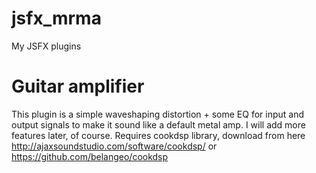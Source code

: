 # jsfx_mrma
My JSFX plugins
# Guitar amplifier
This plugin is a simple waveshaping distortion + some EQ for input and output signals to make it sound like a default metal amp. I will add more features later, of course.
Requires cookdsp library, download from here http://ajaxsoundstudio.com/software/cookdsp/ or https://github.com/belangeo/cookdsp
